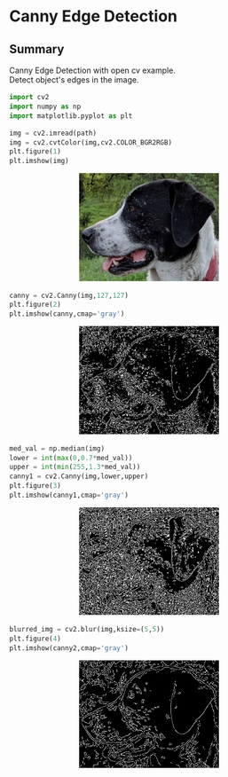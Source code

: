 # Canny Edge Detection

## Summary   
Canny Edge Detection with open cv example.<br/>
Detect object's edges in the image.

```python
import cv2
import numpy as np
import matplotlib.pyplot as plt
```

```python
img = cv2.imread(path)
img = cv2.cvtColor(img,cv2.COLOR_BGR2RGB)
plt.figure(1)
plt.imshow(img)
```
<p align="center">
  <img src="https://github.com/matanelg/OpenCV/blob/master/Canny-Edge-Detection/files/01.png" width="50%" height="50%" />
</p>

```python
canny = cv2.Canny(img,127,127)
plt.figure(2)
plt.imshow(canny,cmap='gray')
```
<p align="center">
  <img src="https://github.com/matanelg/OpenCV/blob/master/Canny-Edge-Detection/files/02.png" width="50%" height="50%" />
</p>

```python
med_val = np.median(img)
lower = int(max(0,0.7*med_val))
upper = int(min(255,1.3*med_val))
canny1 = cv2.Canny(img,lower,upper)
plt.figure(3)
plt.imshow(canny1,cmap='gray')
```
<p align="center">
  <img src="https://github.com/matanelg/OpenCV/blob/master/Canny-Edge-Detection/files/03.png" width="50%" height="50%" />
</p>

```python
blurred_img = cv2.blur(img,ksize=(5,5))
plt.figure(4)
plt.imshow(canny2,cmap='gray')
```
<p align="center">
  <img src="https://github.com/matanelg/OpenCV/blob/master/Canny-Edge-Detection/files/04.png" width="50%" height="50%" />
</p>


